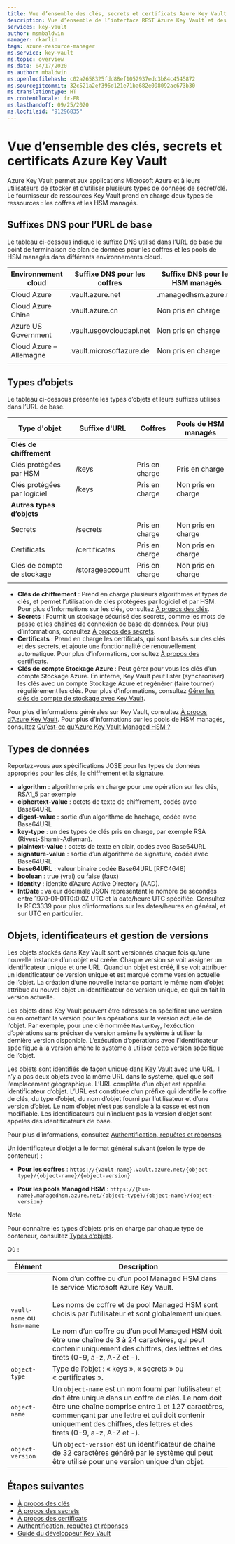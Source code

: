 ```yaml
---
title: Vue d’ensemble des clés, secrets et certificats Azure Key Vault
description: Vue d’ensemble de l’interface REST Azure Key Vault et des détails de développement sur les clés, les secrets et les certificats.
services: key-vault
author: msmbaldwin
manager: rkarlin
tags: azure-resource-manager
ms.service: key-vault
ms.topic: overview
ms.date: 04/17/2020
ms.author: mbaldwin
ms.openlocfilehash: c02a2658325fdd88ef1052937edc3b84c4545872
ms.sourcegitcommit: 32c521a2ef396d121e71ba682e098092ac673b30
ms.translationtype: HT
ms.contentlocale: fr-FR
ms.lasthandoff: 09/25/2020
ms.locfileid: "91296835"
---
```

# <a name="azure-key-vault-keys-secrets-and-certificates-overview"></a>Vue d’ensemble des clés, secrets et certificats Azure Key Vault

Azure Key Vault permet aux applications Microsoft Azure et à leurs utilisateurs de stocker et d’utiliser plusieurs types de données de secret/clé. Le fournisseur de ressources Key Vault prend en charge deux types de ressources : les coffres et les HSM managés.

## <a name="dns-suffixes-for-base-url"></a>Suffixes DNS pour l’URL de base
 Le tableau ci-dessous indique le suffixe DNS utilisé dans l’URL de base du point de terminaison de plan de données pour les coffres et les pools de HSM managés dans différents environnements cloud.

Environnement cloud | Suffixe DNS pour les coffres | Suffixe DNS pour les HSM managés
---|---|---
Cloud Azure | .vault.azure.net | .managedhsm.azure.net
Cloud Azure Chine | .vault.azure.cn | Non pris en charge
Azure US Government | .vault.usgovcloudapi.net | Non pris en charge
Cloud Azure – Allemagne | .vault.microsoftazure.de | Non pris en charge
|||


## <a name="object-types"></a>Types d’objets
 Le tableau ci-dessous présente les types d’objets et leurs suffixes utilisés dans l’URL de base.

Type d'objet|Suffixe d'URL|Coffres|Pools de HSM managés
--|--|--|--
**Clés de chiffrement**||
Clés protégées par HSM|/keys|Pris en charge|Pris en charge
Clés protégées par logiciel|/keys|Pris en charge|Non pris en charge
**Autres types d’objets**||
Secrets|/secrets|Pris en charge|Non pris en charge
Certificats|/certificates|Pris en charge|Non pris en charge
Clés de compte de stockage|/storageaccount|Pris en charge|Non pris en charge
|||
- **Clés de chiffrement** : Prend en charge plusieurs algorithmes et types de clés, et permet l’utilisation de clés protégées par logiciel et par HSM. Pour plus d’informations sur les clés, consultez [À propos des clés](../keys/about-keys.md).
- **Secrets** : Fournit un stockage sécurisé des secrets, comme les mots de passe et les chaînes de connexion de base de données. Pour plus d’informations, consultez [À propos des secrets](../secrets/about-secrets.md).
- **Certificats** : Prend en charge les certificats, qui sont basés sur des clés et des secrets, et ajoute une fonctionnalité de renouvellement automatique. Pour plus d’informations, consultez [À propos des certificats](../certificates/about-certificates.md).
- **Clés de compte Stockage Azure** : Peut gérer pour vous les clés d’un compte Stockage Azure. En interne, Key Vault peut lister (synchroniser) les clés avec un compte Stockage Azure et regénérer (faire tourner) régulièrement les clés. Pour plus d’informations, consultez [Gérer les clés de compte de stockage avec Key Vault](../secrets/overview-storage-keys.md).

Pour plus d’informations générales sur Key Vault, consultez [À propos d’Azure Key Vault](overview.md). Pour plus d’informations sur les pools de HSM managés, consultez [Qu’est-ce qu’Azure Key Vault Managed HSM ?](../managed-hsm/overview.md)


## <a name="data-types"></a>Types de données

Reportez-vous aux spécifications JOSE pour les types de données appropriés pour les clés, le chiffrement et la signature.  

-   **algorithm** : algorithme pris en charge pour une opération sur les clés, RSA1_5 par exemple  
-   **ciphertext-value** : octets de texte de chiffrement, codés avec Base64URL  
-   **digest-value** : sortie d’un algorithme de hachage, codée avec Base64URL  
-   **key-type** : un des types de clés pris en charge, par exemple RSA (Rivest-Shamir-Adleman).  
-   **plaintext-value** : octets de texte en clair, codés avec Base64URL  
-   **signature-value** : sortie d’un algorithme de signature, codée avec Base64URL  
-   **base64URL** : valeur binaire codée Base64URL [RFC4648]  
-   **boolean** : true (vrai) ou false (faux)  
-   **Identity** : identité d’Azure Active Directory (AAD).  
-   **IntDate** : valeur décimale JSON représentant le nombre de secondes entre 1970-01-01T0:0:0Z UTC et la date/heure UTC spécifiée. Consultez la RFC3339 pour plus d’informations sur les dates/heures en général, et sur UTC en particulier.  

## <a name="objects-identifiers-and-versioning"></a>Objets, identificateurs et gestion de versions

Les objets stockés dans Key Vault sont versionnés chaque fois qu’une nouvelle instance d’un objet est créée. Chaque version se voit assigner un identificateur unique et une URL. Quand un objet est créé, il se voit attribuer un identificateur de version unique et est marqué comme version actuelle de l’objet. La création d’une nouvelle instance portant le même nom d’objet attribue au nouvel objet un identificateur de version unique, ce qui en fait la version actuelle.  

Les objets dans Key Vault peuvent être adressés en spécifiant une version ou en omettant la version pour les opérations sur la version actuelle de l’objet. Par exemple, pour une clé nommée `MasterKey`, l’exécution d’opérations sans préciser de version amène le système à utiliser la dernière version disponible. L’exécution d’opérations avec l’identificateur spécifique à la version amène le système à utiliser cette version spécifique de l’objet.  

Les objets sont identifiés de façon unique dans Key Vault avec une URL. Il n’y a pas deux objets avec la même URL dans le système, quel que soit l’emplacement géographique. L’URL complète d’un objet est appelée identificateur d’objet. L’URL est constituée d’un préfixe qui identifie le coffre de clés, du type d’objet, du nom d’objet fourni par l’utilisateur et d’une version d’objet. Le nom d’objet n’est pas sensible à la casse et est non modifiable. Les identificateurs qui n’incluent pas la version d’objet sont appelés des identificateurs de base.  

Pour plus d’informations, consultez [Authentification, requêtes et réponses](authentication-requests-and-responses.md)

Un identificateur d’objet a le format général suivant (selon le type de conteneur) :  

- **Pour les coffres** : `https://{vault-name}.vault.azure.net/{object-type}/{object-name}/{object-version}`  

- **Pour les pools Managed HSM** : `https://{hsm-name}.managedhsm.azure.net/{object-type}/{object-name}/{object-version}`  

> [!NOTE]
> Pour connaître les types d’objets pris en charge par chaque type de conteneur, consultez [Types d’objets](#object-types).

Où :  

| Élément | Description |  
|-|-|  
|`vault-name` ou `hsm-name`|Nom d’un coffre ou d’un pool Managed HSM dans le service Microsoft Azure Key Vault.<br /><br />Les noms de coffre et de pool Managed HSM sont choisis par l’utilisateur et sont globalement uniques.<br /><br />Le nom d’un coffre ou d’un pool Managed HSM doit être une chaîne de 3 à 24 caractères, qui peut contenir uniquement des chiffres, des lettres et des tirets (0-9, a-z, A-Z et -).|  
|`object-type`|Type de l’objet : « keys », « secrets » ou « certificates ».|  
|`object-name`|Un `object-name` est un nom fourni par l’utilisateur et doit être unique dans un coffre de clés. Le nom doit être une chaîne comprise entre 1 et 127 caractères, commençant par une lettre et qui doit contenir uniquement des chiffres, des lettres et des tirets (0-9, a-z, A-Z et -).|  
|`object-version`|Un `object-version` est un identificateur de chaîne de 32 caractères généré par le système qui peut être utilisé pour une version unique d’un objet.|  

## <a name="next-steps"></a>Étapes suivantes

- [À propos des clés](../keys/about-keys.md)
- [À propos des secrets](../secrets/about-secrets.md)
- [À propos des certificats](../certificates/about-certificates.md)
- [Authentification, requêtes et réponses](../general/authentication-requests-and-responses.md)
- [Guide du développeur Key Vault](../general/developers-guide.md)

